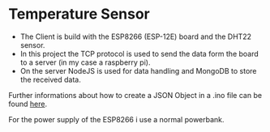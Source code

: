 # Temperature Sensor

* The Client is build with the ESP8266 (ESP-12E) board and the DHT22 sensor.
* In this project the TCP protocol is used to send the data form the board to a server (in my case a raspberry pi).
* On the server NodeJS is used for data handling and MongoDB to store the received data.


Further informations about how to create a JSON Object in a .ino file can be found [here](https://arduinojson.org).

For the power supply of the ESP8266 i use a normal powerbank.
